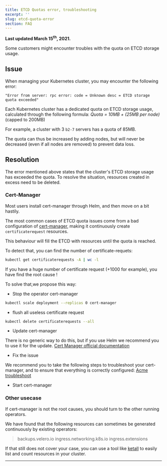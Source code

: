 ```yaml
---
title: ETCD Quotas error, troubleshooting
excerpt: ''
slug: etcd-quota-error
section: FAQ
---
```


**Last updated March 15<sup>th</sup>, 2021.**

Some customers might encounter troubles with the quota on ETCD storage usage.

## Issue

When managing your Kubernetes cluster, you may encounter the following error:

```log
"Error from server: rpc error: code = Unknown desc = ETCD storage quota exceeded"
```

Each Kubernetes cluster has a dedicated quota on ETCD storage usage,
calculated through the following formula:
*Quota = 10MB + (25MB per node)* (capped to 200MB)

For example, a cluster with 3 `b2-7` servers has a quota of 85MB.

The quota can thus be increased by adding nodes, but will never be decreased (even if all nodes are removed) to prevent data loss.

## Resolution

The error mentioned above states that the cluster's ETCD storage usage has exceeded the quota.
To resolve the situation, resources created in excess need to be deleted.

### Cert-Manager

Most users install cert-manager through Helm, and then move on a bit hastily.

The most common cases of ETCD quota issues come from a bad configuration of [cert-manager](https://cert-manager.io/docs/),
making it continuously create `certificaterequest` resources.

This behaviour will fill the ETCD with resources until the quota is reached.

To detect that, you can find the number of certificate-requets:

```bash
kubectl get certificaterequests -A | wc -l
```

If you have a huge number of certificate request (+1000 for example), you have find the root cause !

To solve that,we propose this way:

* Stop the operator cert-manager

```bash
kubectl scale deployment --replicas 0 cert-manager
```

* flush all useless certificate request

```bash
kubectl delete certificaterequests --all
```

* Update cert-manager

There is no generic way to do this, but if you use Helm we recommend you to use it for the update.
[Cert Manager official documentation](https://cert-manager.io/docs/installation/kubernetes/)

* Fix the issue

We recommend you to take the following steps to troubleshoot your cert-manager, and to ensure that everything is correctly configured:
[Acme troubleshoot](https://cert-manager.io/docs/faq/acme/)

* Start cert-manager

### Other usecase

If cert-manager is not the root causes, you should turn to the other running operators.

We have found that the following resources can sometimes be generated continuously by existing operators:
> backups.velero.io
ingress.networking.k8s.io
ingress.extensions

If that still  does not cover your case, you can use a tool like [ketall](https://github.com/corneliusweig/ketall) to easily list and count resources in your cluster.

---
